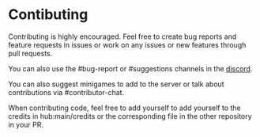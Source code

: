 # Contibuting

Contributing is highly encouraged. Feel free to create bug reports and feature requests in issues or work on any issues or new features through pull requests.

You can also use the \#bug-report or \#suggestions channels in the [discord](http://discord.gg/S6TUQWt).

You can also suggest minigames to add to the server or talk about contributions via \#contributor-chat.

When contributing code, feel free to add yourself to add yourself to the credits in hub:main/credits or the corresponding file in the other repository in your PR.
